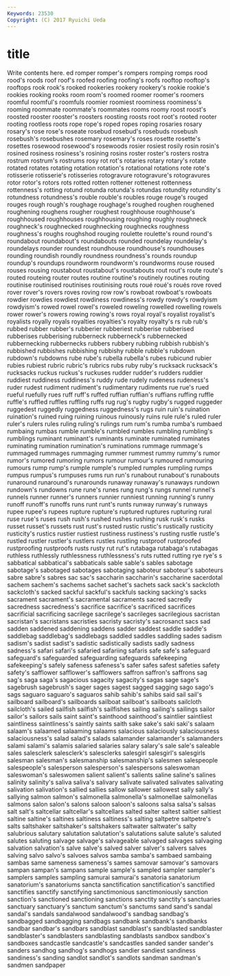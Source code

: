 ```yaml
---
Keywords: 23530 
Copyright: (C) 2017 Ryuichi Ueda
---
```


# title

Write contents here.
ed romper romper's
rompers romping romps rood rood's roods roof roof's roofed roofing
roofing's roofs rooftop rooftop's rooftops rook rook's rooked rookeries rookery
rookery's rookie rookie's rookies rooking rooks room room's roomed roomer
roomer's roomers roomful roomful's roomfuls roomier roomiest roominess roominess's rooming
roommate roommate's roommates rooms roomy roost roost's roosted rooster rooster's
roosters roosting roosts root root's rooted rooter rooting rootless roots
rope rope's roped ropes roping rosaries rosary rosary's rose rose's
roseate rosebud rosebud's rosebuds rosebush rosebush's rosebushes rosemary rosemary's roses
rosette rosette's rosettes rosewood rosewood's rosewoods rosier rosiest rosily rosin
rosin's rosined rosiness rosiness's rosining rosins roster roster's rosters rostra
rostrum rostrum's rostrums rosy rot rot's rotaries rotary rotary's rotate
rotated rotates rotating rotation rotation's rotational rotations rote rote's rotisserie
rotisserie's rotisseries rotogravure rotogravure's rotogravures rotor rotor's rotors rots rotted
rotten rottener rottenest rottenness rottenness's rotting rotund rotunda rotunda's rotundas
rotundity rotundity's rotundness rotundness's rouble rouble's roubles rouge rouge's rouged
rouges rough rough's roughage roughage's roughed roughen roughened roughening roughens
rougher roughest roughhouse roughhouse's roughhoused roughhouses roughhousing roughing roughly roughneck
roughneck's roughnecked roughnecking roughnecks roughness roughness's roughs roughshod rouging roulette
roulette's round round's roundabout roundabout's roundabouts rounded roundelay roundelay's roundelays
rounder roundest roundhouse roundhouse's roundhouses rounding roundish roundly roundness roundness's
rounds roundup roundup's roundups roundworm roundworm's roundworms rouse roused rouses
rousing roustabout roustabout's roustabouts rout rout's route route's routed routeing
router routes routine routine's routinely routines routing routinise routinised routinises
routinising routs roué roué's roués rove roved rover rover's rovers
roves roving row row's rowboat rowboat's rowboats rowdier rowdies rowdiest
rowdiness rowdiness's rowdy rowdy's rowdyism rowdyism's rowed rowel rowel's roweled
roweling rowelled rowelling rowels rower rower's rowers rowing rowing's rows
royal royal's royalist royalist's royalists royally royals royalties royalties's royalty
royalty's rs rub rub's rubbed rubber rubber's rubberier rubberiest rubberise
rubberised rubberises rubberising rubberneck rubberneck's rubbernecked rubbernecking rubbernecks rubbers rubbery
rubbing rubbish rubbish's rubbished rubbishes rubbishing rubbishy rubble rubble's rubdown
rubdown's rubdowns rube rube's rubella rubella's rubes rubicund rubier rubies
rubiest rubric rubric's rubrics rubs ruby ruby's rucksack rucksack's rucksacks
ruckus ruckus's ruckuses rudder rudder's rudders ruddier ruddiest ruddiness ruddiness's
ruddy rude rudely rudeness rudeness's ruder rudest rudiment rudiment's rudimentary
rudiments rue rue's rued rueful ruefully rues ruff ruff's ruffed
ruffian ruffian's ruffians ruffing ruffle ruffle's ruffled ruffles ruffling ruffs
rug rug's rugby rugby's rugged ruggeder ruggedest ruggedly ruggedness ruggedness's
rugs ruin ruin's ruination ruination's ruined ruing ruining ruinous ruinously
ruins rule rule's ruled ruler ruler's rulers rules ruling ruling's
rulings rum rum's rumba rumba's rumbaed rumbaing rumbas rumble rumble's
rumbled rumbles rumbling rumbling's rumblings ruminant ruminant's ruminants ruminate ruminated
ruminates ruminating rumination rumination's ruminations rummage rummage's rummaged rummages rummaging
rummer rummest rummy rummy's rumor rumor's rumored rumoring rumors rumour
rumour's rumoured rumouring rumours rump rump's rumple rumple's rumpled rumples
rumpling rumps rumpus rumpus's rumpuses rums run run's runabout runabout's
runabouts runaround runaround's runarounds runaway runaway's runaways rundown rundown's rundowns
rune rune's runes rung rung's rungs runnel runnel's runnels runner
runner's runners runnier runniest running running's runny runoff runoff's runoffs
runs runt runt's runts runway runway's runways rupee rupee's rupees
rupture rupture's ruptured ruptures rupturing rural ruse ruse's ruses rush
rush's rushed rushes rushing rusk rusk's rusks russet russet's russets
rust rust's rusted rustic rustic's rustically rusticity rusticity's rustics rustier
rustiest rustiness rustiness's rusting rustle rustle's rustled rustler rustler's rustlers
rustles rustling rustproof rustproofed rustproofing rustproofs rusts rusty rut rut's
rutabaga rutabaga's rutabagas ruthless ruthlessly ruthlessness ruthlessness's ruts rutted rutting
rye rye's s sabbatical sabbatical's sabbaticals sable sable's sables sabotage
sabotage's sabotaged sabotages sabotaging saboteur saboteur's saboteurs sabre sabre's sabres
sac sac's saccharin saccharin's saccharine sacerdotal sachem sachem's sachems sachet
sachet's sachets sack sack's sackcloth sackcloth's sacked sackful sackful's sackfuls
sacking sacking's sacks sacrament sacrament's sacramental sacraments sacred sacredly sacredness
sacredness's sacrifice sacrifice's sacrificed sacrifices sacrificial sacrificing sacrilege sacrilege's sacrileges
sacrilegious sacristan sacristan's sacristans sacristies sacristy sacristy's sacrosanct sacs sad
sadden saddened saddening saddens sadder saddest saddle saddle's saddlebag saddlebag's
saddlebags saddled saddles saddling sades sadism sadism's sadist sadist's sadistic
sadistically sadists sadly sadness sadness's safari safari's safaried safariing safaris
safe safe's safeguard safeguard's safeguarded safeguarding safeguards safekeeping safekeeping's safely
safeness safeness's safer safes safest safeties safety safety's safflower safflower's
safflowers saffron saffron's saffrons sag sag's saga saga's sagacious sagacity
sagacity's sagas sage sage's sagebrush sagebrush's sager sages sagest sagged
sagging sago sago's sags saguaro saguaro's saguaros sahib sahib's sahibs
said sail sail's sailboard sailboard's sailboards sailboat sailboat's sailboats sailcloth
sailcloth's sailed sailfish sailfish's sailfishes sailing sailing's sailings sailor sailor's
sailors sails saint saint's sainthood sainthood's saintlier saintliest saintliness saintliness's
saintly saints saith sake sake's saki saki's salaam salaam's salaamed
salaaming salaams salacious salaciously salaciousness salaciousness's salad salad's salads salamander
salamander's salamanders salami salami's salamis salaried salaries salary salary's sale
sale's saleable sales salesclerk salesclerk's salesclerks salesgirl salesgirl's salesgirls salesman
salesman's salesmanship salesmanship's salesmen salespeople salespeople's salesperson salesperson's salespersons saleswoman
saleswoman's saleswomen salient salient's salients saline saline's salines salinity salinity's
saliva saliva's salivary salivate salivated salivates salivating salivation salivation's sallied
sallies sallow sallower sallowest sally sally's sallying salmon salmon's salmonella
salmonella's salmonellae salmonellas salmons salon salon's salons saloon saloon's saloons
salsa salsa's salsas salt salt's saltcellar saltcellar's saltcellars salted salter
saltest saltier saltiest saltine saltine's saltines saltiness saltiness's salting saltpetre
saltpetre's salts saltshaker saltshaker's saltshakers saltwater saltwater's salty salubrious salutary
salutation salutation's salutations salute salute's saluted salutes saluting salvage salvage's
salvageable salvaged salvages salvaging salvation salvation's salve salve's salved salver
salver's salvers salves salving salvo salvo's salvoes salvos samba samba's
sambaed sambaing sambas same sameness sameness's sames samovar samovar's samovars
sampan sampan's sampans sample sample's sampled sampler sampler's samplers samples
sampling samurai samurai's sanatoria sanatorium sanatorium's sanatoriums sancta sanctification sanctification's
sanctified sanctifies sanctify sanctifying sanctimonious sanctimoniously sanction sanction's sanctioned sanctioning
sanctions sanctity sanctity's sanctuaries sanctuary sanctuary's sanctum sanctum's sanctums sand
sand's sandal sandal's sandals sandalwood sandalwood's sandbag sandbag's sandbagged sandbagging
sandbags sandbank sandbank's sandbanks sandbar sandbar's sandbars sandblast sandblast's sandblasted
sandblaster sandblaster's sandblasters sandblasting sandblasts sandbox sandbox's sandboxes sandcastle sandcastle's
sandcastles sanded sander sander's sanders sandhog sandhog's sandhogs sandier sandiest
sandiness sandiness's sanding sandlot sandlot's sandlots sandman sandman's sandmen sandpaper
